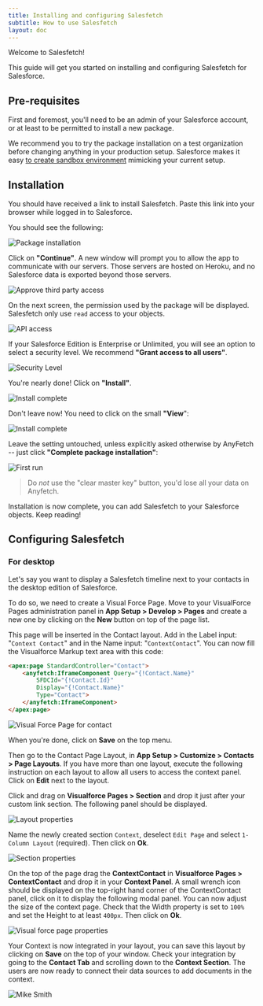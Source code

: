 ```yaml
---
title: Installing and configuring Salesfetch
subtitle: How to use Salesfetch
layout: doc
---
```


Welcome to Salesfetch!

This guide will get you started on installing and configuring Salesfetch for Salesforce.

## Pre-requisites
First and foremost, you'll need to be an admin of your Salesforce account, or at least to be permitted to install a new package.

We recommend you to try the package installation on a test organization before changing anything in your production setup. Salesforce makes it easy [to create sandbox environment](https://help.salesforce.com/HTViewHelpDoc?id=create_test_instance.htm&language=en_US) mimicking your current setup.

## Installation
You should have received a link to install Salesfetch.
Paste this link into your browser while logged in to Salesforce.

You should see the following:

![Package installation](/images/products/salesfetch/package-installation.png)

Click on **"Continue"**.
A new window will prompt you to allow the app to communicate with our servers.
Those servers are hosted on Heroku, and no Salesforce data is exported beyond those servers.

![Approve third party access](/images/products/salesfetch/approve-third-party.png)

On the next screen, the permission used by the package will be displayed. Salesfetch only use `read` access to your objects.

![API access](/images/products/salesfetch/package-api-access.png)

If your Salesforce Edition is Enterprise or Unlimited, you will see an option to select a security level. We recommend **"Grant access to all users"**.

![Security Level](/images/products/salesfetch/security-level.png)

You're nearly done! Click on **"Install"**.

![Install complete](/images/products/salesfetch/install-complete.png)

Don't leave now! You need to click on the small **"View**":

![Install complete](/images/products/salesfetch/post-install.png)

Leave the setting untouched, unless explicitly asked otherwise by AnyFetch -- just click **"Complete package installation"**:

![First run](/images/products/salesfetch/first-run.png)

> Do *not* use the "clear master key" button, you'd lose all your data on Anyfetch.

Installation is now complete, you can add Salesfetch to your Salesforce objects. Keep reading!

## Configuring Salesfetch
### For desktop
Let's say you want to display a Salesfetch timeline next to your contacts in the desktop edition of Salesforce.

To do so, we need to create a Visual Force Page.
Move to your VisualForce Pages administration panel in **App Setup > Develop > Pages** and create a new one by clicking on the **New** button on top of the page list.

This page will be inserted in the Contact layout.
Add in the Label input: "`Context Contact`" and in the Name input: "`ContextContact`". You can now fill the Visualforce Markup text area with this code:

```html
<apex:page StandardController="Contact">
    <anyfetch:IframeComponent Query="{!Contact.Name}" 
        SFDCId="{!Contact.Id}" 
        Display="{!Contact.Name}" 
        Type="Contact">
    </anyfetch:IframeComponent>
</apex:page>
```

![Visual Force Page for contact](/images/products/salesfetch/force-page.png)

When you're done, click on **Save** on the top menu.

Then go to the Contact Page Layout, in **App Setup > Customize > Contacts > Page Layouts**. If you have more than one layout, execute the following instruction on each layout to allow all users to access the context panel. Click on **Edit** next to the layout.

Click and drag on **Visualforce Pages > Section** and drop it just after your custom link section. The following panel should be displayed.

![Layout properties](/images/products/salesfetch/layout-properties.png)

Name the newly created section `Context`, deselect `Edit Page` and select `1-Column Layout` (required). Then click on **Ok**.

![Section properties](/images/products/salesfetch/section-properties.png)

On the top of the page drag the **ContextContact** in **Visualforce Pages > ContextContact** and drop it in your **Context Panel**. A small wrench icon should be displayed on the top-right hand corner of the ContextContact panel, click on it to display the following modal panel. You can now adjust the size of the context page. Check that the Width property is set to `100%` and set the Height to at least `400px`. Then click on **Ok**.

![Visual force page properties](/images/products/salesfetch/visualforce-page-property.png)

Your Context is now integrated in your layout, you can save this layout by clicking on **Save** on the top of your window. Check your integration by going to the **Contact Tab** and scrolling down to the **Context Section**. The users are now ready to connect their data sources to add documents in the context.

![Mike Smith](/images/products/salesfetch/mike-smith.png)
